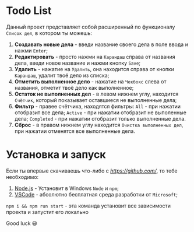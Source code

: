 # Todo List
Данный проект представляет собой расширенный по функционалу `Список дел`, в котором ты можешь:
1. **Создавать новые дела** - введи название своего дела в поле ввода и нажми `Enter`;
2. **Редактировать** - просто нажми на `Карандаш` справа от названия дела, введи новое название и нажми кнопку `Save`;
3. **Удалить** - нажатие на `Удалить`, она находится справа от кнопки `Карандаш`, удалит твоё дело из списка;
4. **Отметить выполненное дело** - нажатие на `Чекбокс` слева от названия, отметит твоё дело как выполненное;
5. **Остаток не выполненных дел** - в левом нижнем углу, находится `Счётчик`, который показывает оставшиеся не выполненные дела;
6. **Фильтр** - правее счётчика, находятся фильтры: `All` - при нажатии отобразит все дела; `Active` - при нажатии отобразит не выполенные дела; `Completed` - при нажатии отобразит только выполненные дела.
7. **Сброс** - в правом нижнем углу находится `Очистка выполненных дел`, при нажатии отменятся все выполненные дела.

# Установка и запуск

Если ты впервые скачиваешь что-либо с *https://github.com/*, то тебе необходимо:
1. [Node.js](https://nodejs.org/en) - Установит в Windows `Node` и `npm`;
2. [VSCode](https://code.visualstudio.com/) - абсолютно бесплатная среда разработки от `Microsoft`;

`npm i && npm run start` - эта команда установит все зависимости проекта и запустит его локально

Good luck :smiley:
